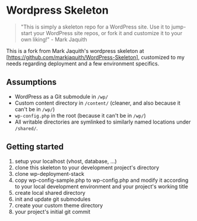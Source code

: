 # Wordpress Skeleton

> "This is simply a skeleton repo for a WordPress site. Use it to jump-start your WordPress site repos, or fork it and customize it to your own liking!" - Mark Jaquith

This is a fork from Mark Jaquith's wordpress skeleton at [https://github.com/markjaquith/WordPress-Skeleton], customized to my needs regarding deployment and a few environment specifics.

## Assumptions
* WordPress as a Git submodule in `/wp/`
* Custom content directory in `/content/` (cleaner, and also because it can't be in `/wp/`)
* `wp-config.php` in the root (because it can't be in `/wp/`)
* All writable directories are symlinked to similarly named locations under `/shared/`.

## Getting started
1. setup your localhost (vhost, database, ...)
2. clone this skeleton to your development project's directory
3. clone wp-deployment-stack
4. copy wp-config-sample.php to wp-config.php and modify it according to your local development environment and your project's working title
5. create local shared directory
6. init and update git submodules
7. create your custom theme directory
8. your project's initial git commit